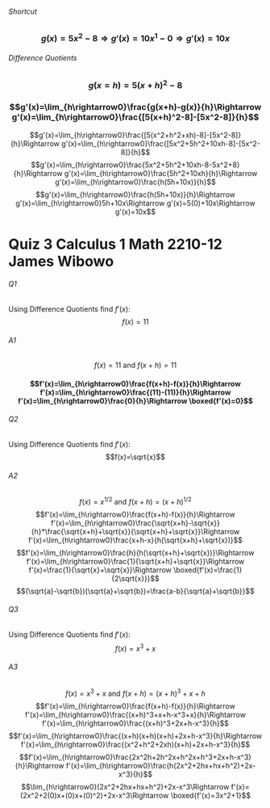 ###### Shortcut
### $$g(x)=5x^2-8\Rightarrow g'(x)=10x^1-0\Rightarrow g'(x)=10x$$
###### Difference Quotients
### $$g(x=h)=5(x+h)^2-8$$
### $$g'(x)=\lim_{h\rightarrow0}\frac{g(x+h)-g(x)}{h}\Rightarrow g'(x)=\lim_{h\rightarrow0}\frac{[5(x+h)^2-8]-[5x^2-8]}{h}$$
 $$g'(x)=\lim_{h\rightarrow0}\frac{[5(x^2+h^2+xh)-8]-[5x^2-8]}{h}\Rightarrow g'(x)=\lim_{h\rightarrow0}\frac{[5x^2+5h^2+10xh-8]-[5x^2-8]}{h}$$
 $$g'(x)=\lim_{h\rightarrow0}\frac{5x^2+5h^2+10xh-8-5x^2+8}{h}\Rightarrow g'(x)=\lim_{h\rightarrow0}\frac{5h^2+10xh}{h}\Rightarrow g'(x)=\lim_{h\rightarrow0}\frac{h(5h+10x)}{h}$$
$$g'(x)=\lim_{h\rightarrow0}\frac{h(5h+10x)}{h}\Rightarrow g'(x)=\lim_{h\rightarrow0}5h+10x\Rightarrow g'(x)=5(0)+10x\Rightarrow g'(x)=10x$$

# Quiz 3 Calculus 1 Math 2210-12 James Wibowo
###### Q1
Using Difference Quotients find $f'(x)$:
$$f(x)=11$$
###### A1
$$f(x)=11\textrm{ and }f(x+h)=11$$
#### $$f'(x)=\lim_{h\rightarrow0}\frac{f(x+h)-f(x)}{h}\Rightarrow f'(x)=\lim_{h\rightarrow0}\frac{(11)-(11)}{h}\Rightarrow f'(x)=\lim_{h\rightarrow0}\frac{0}{h}\Rightarrow \boxed{f'(x)=0}$$
###### Q2
Using Difference Quotients find $f'(x)$:
$$f(x)=\sqrt{x}$$
###### A2
$$f(x)=x^{1/2}\textrm{ and }f(x+h)=(x+h)^{1/2}$$
$$f'(x)=\lim_{h\rightarrow0}\frac{f(x+h)-f(x)}{h}\Rightarrow f'(x)=\lim_{h\rightarrow0}\frac{\sqrt{x+h}-\sqrt{x}}{h}*\frac{\sqrt{x+h}+\sqrt{x}}{\sqrt{x+h}+\sqrt{x}}\Rightarrow f'(x)=\lim_{h\rightarrow0}\frac{x+h-x}{h(\sqrt{x+h}+\sqrt{x})}$$
$$f'(x)=\lim_{h\rightarrow0}\frac{h}{h(\sqrt{x+h}+\sqrt{x})}\Rightarrow f'(x)=\lim_{h\rightarrow0}\frac{1}{\sqrt{x+h}+\sqrt{x}}\Rightarrow f'(x)=\frac{1}{\sqrt{x}+\sqrt{x}}\Rightarrow \boxed{f'(x)=\frac{1}{2\sqrt{x}}}$$
$$(\sqrt{a}-\sqrt{b})(\sqrt{a}+\sqrt{b})=\frac{a-b}{\sqrt{a}+\sqrt{b}}$$
###### Q3
Using Difference Quotients find $f'(x)$:
$$f(x)=x^3+x$$
###### A3
$$f(x)=x^3+x\textrm{ and }f(x+h)=(x+h)^3+x+h$$
$$f'(x)=\lim_{h\rightarrow0}\frac{f(x+h)-f(x)}{h}\Rightarrow f'(x)=\lim_{h\rightarrow0}\frac{(x+h)^3+x+h-x^3+x}{h}\Rightarrow f'(x)=\lim_{h\rightarrow0}\frac{(x+h)^3+2x+h-x^3}{h}$$
$$f'(x)=\lim_{h\rightarrow0}\frac{(x+h)(x+h)(x+h)+2x+h-x^3}{h}\Rightarrow f'(x)=\lim_{h\rightarrow0}\frac{(x^2+h^2+2xh)(x+h)+2x+h-x^3}{h}$$
$$f'(x)=\lim_{h\rightarrow0}\frac{2x^2h+2h^2x+h^2x+h^3+2x+h-x^3}{h}\Rightarrow f'(x)=\lim_{h\rightarrow0}\frac{h(2x^2+2hx+hx+h^2)+2x-x^3}{h}$$
$$\lim_{h\rightarrow0}(2x^2+2hx+hx+h^2)+2x-x^3\Rightarrow f'(x)=(2x^2+2(0)x+(0)x+(0)^2)+2x-x^3\Rightarrow \boxed{f'(x)=3x^2+1}$$
	